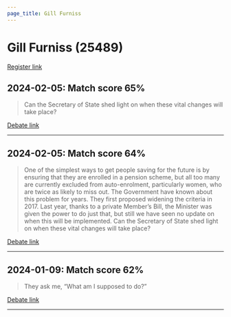 ```yaml
---
page_title: Gill Furniss
---
```


# Gill Furniss  (25489)

[Register link](https://www.theyworkforyou.com/mp/25489/register)



## 2024-02-05: Match score 65%

>Can the Secretary of State shed light on when these vital changes will take place?

[Debate link](https://www.theyworkforyou.com/debates/?id=2024-02-05c.3.5) 

---



## 2024-02-05: Match score 64%

>One of the simplest ways to get people saving for the future is by ensuring that they are enrolled in a pension scheme, but all too many are currently excluded from auto-enrolment, particularly women, who are twice as likely to miss out. The Government have known about this problem for years. They first proposed widening the criteria in 2017. Last year, thanks to a private Member’s Bill, the Minister was given the power to do just that, but still we have seen no update on when this will be implemented. Can the Secretary of State shed light on when these vital changes will take place?

[Debate link](https://www.theyworkforyou.com/debates/?id=2024-02-05c.3.5) 

---



## 2024-01-09: Match score 62%

>They ask me, “What am I supposed to do?”

[Debate link](https://www.theyworkforyou.com/debates/?id=2024-01-09b.180.2) 

---

